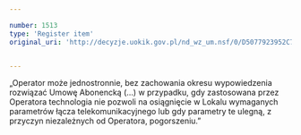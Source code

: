 ```yaml
---

number: 1513
type: 'Register item'
original_uri: 'http://decyzje.uokik.gov.pl/nd_wz_um.nsf/0/D5077923952C7AE7C12574F20040EB54?OpenDocument'


---
```


„Operator może jednostronnie, bez zachowania okresu wypowiedzenia rozwiązać Umowę Abonencką (…) w przypadku, gdy zastosowana przez Operatora technologia nie pozwoli na osiągnięcie w Lokalu wymaganych parametrów łącza telekomunikacyjnego lub gdy parametry te ulegną, z przyczyn niezależnych od Operatora, pogorszeniu.”

